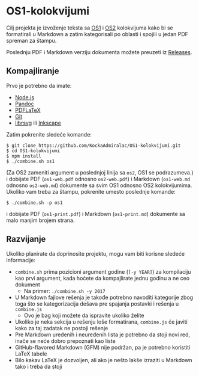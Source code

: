 # OS1-kolokvijumi
Cilj projekta je izvoženje teksta sa [OS1](http://os.etf.bg.ac.rs/OS1/) i [OS2](http://os.etf.bg.ac.rs/OS2/) kolokvijuma kako bi se formatirali u Markdown a zatim kategorisali po oblasti i spojili u jedan PDF spreman za štampu.

Poslednju PDF i Markdown verziju dokumenta možete preuzeti iz [Releases](https://github.com/KockaAdmiralac/OS1-kolokvijumi/releases/latest).

## Kompajliranje
Prvo je potrebno da imate:
- [Node.js](https://nodejs.org/)
- [Pandoc](https://pandoc.org/)
- [PDFLaTeX](https://www.tug.org/applications/pdftex/)
- [Git](https://git-scm.com/)
- [librsvg](https://wiki.gnome.org/Projects/LibRsvg) ili [Inkscape](https://inkscape.org/)

Zatim pokrenite sledeće komande:
```console
$ git clone https://github.com/KockaAdmiralac/OS1-kolokvijumi.git
$ cd OS1-kolokvijumi
$ npm install
$ ./combine.sh os1 
```
(Za OS2 zameniti argument u poslednjoj linija sa `os2`, OS1 se podrazumeva.)
i dobijate PDF (`os1-web.pdf` odnosno `os2-web.pdf`) i Markdown (`os1-web.md` odnosno `os2-web.md`) dokumente sa svim OS1 odnosno OS2 kolokvijumima. Ukoliko vam treba za štampu, pokrenite umesto poslednje komande:
```console
$ ./combine.sh -p os1
```
i dobijate PDF (`os1-print.pdf`) i Markdown (`os1-print.md`) dokumente sa malo manjim brojem strana.

## Razvijanje
Ukoliko planirate da doprinosite projektu, mogu vam biti korisne sledeće informacije:
- `combine.sh` prima pozicioni argument godine (`[-y YEAR]`) za kompilaciju kao prvi argument, kada hoćete da kompajlirate jednu godinu a ne ceo dokument
    - Na primer: `./combine.sh -y 2017`
- U Markdown fajlove rešenja je takođe potrebno navoditi kategorije zbog toga što se kategorizacija dešava pre spajanja postavki i rešenja u `combine.js`
    - Ovo je bag koji možete da ispravite ukoliko želite
- Ukoliko je neka sekcija u rešenju loše formatirana, `combine.js` će javiti kako za taj zadatak ne postoji rešenje
- Pre Markdown uređenih i neuređenih lista je potrebno da stoji novi red, inače se neće dobro prepoznati kao liste
- GitHub-flavored Markdown (GFM) nije podržan, pa je potrebno koristiti LaTeX tabele
- Bilo kakav LaTeX je dozvoljen, ali ako je nešto lakše izraziti u Markdown tako i treba da stoji
